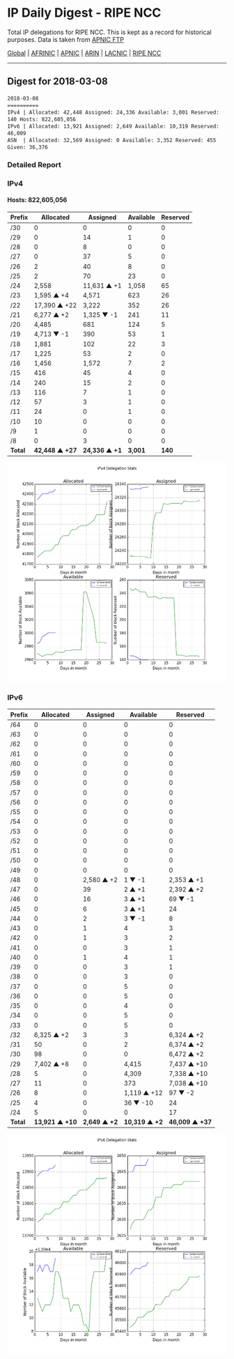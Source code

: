 # IP Daily Digest - RIPE NCC

Total IP delegations for RIPE NCC. This is kept as a record for historical purposes. Data is taken from [APNIC FTP](https://ftp.apnic.net/)

[Global](https://github.com/csmets/IP-Daily-Digest) | [AFRINIC](https://github.com/csmets/IP-Daily-Digest/tree/master/archives/AFRINIC) | [APNIC](https://github.com/csmets/IP-Daily-Digest/tree/master/archives/APNIC) | [ARIN](https://github.com/csmets/IP-Daily-Digest/tree/master/archives/ARIN) | [LACNIC](https://github.com/csmets/IP-Daily-Digest/tree/master/archives/LACNIC) | [RIPE NCC](https://github.com/csmets/IP-Daily-Digest/tree/master/archives/RIPE_NCC)

---

## Digest for 2018-03-08
```
2018-03-08
==========
IPv4 | Allocated: 42,448 Assigned: 24,336 Available: 3,001 Reserved: 140 Hosts: 822,605,056
IPv6 | Allocated: 13,921 Assigned: 2,649 Available: 10,319 Reserved: 46,009
ASN  | Allocated: 32,569 Assigned: 0 Available: 3,352 Reserved: 455 Given: 36,376
```

### Detailed Report

### IPv4

#### Hosts: **822,605,056**

| Prefix | Allocated | Assigned | Available | Reserved |
| ----- | ----- | ----- | ----- | ----- |
| /30 | 0 | 0 | 0 | 0 |
| /29 | 0 | 14 | 1 | 0 |
| /28 | 0 | 8 | 0 | 0 |
| /27 | 0 | 37 | 5 | 0 |
| /26 | 2 | 40 | 8 | 0 |
| /25 | 2 | 70 | 23 | 0 |
| /24 | 2,558 | 11,631 ▲ +1 | 1,058 | 65 |
| /23 | 1,595 ▲ +4 | 4,571 | 623 | 26 |
| /22 | 17,390 ▲ +22 | 3,222 | 352 | 26 |
| /21 | 6,277 ▲ +2 | 1,325 ▼ -1 | 241 | 11 |
| /20 | 4,485 | 681 | 124 | 5 |
| /19 | 4,713 ▼ -1 | 390 | 53 | 1 |
| /18 | 1,881 | 102 | 22 | 3 |
| /17 | 1,225 | 53 | 2 | 0 |
| /16 | 1,456 | 1,572 | 7 | 2 |
| /15 | 416 | 45 | 4 | 0 |
| /14 | 240 | 15 | 2 | 0 |
| /13 | 116 | 7 | 1 | 0 |
| /12 | 57 | 3 | 1 | 0 |
| /11 | 24 | 0 | 1 | 0 |
| /10 | 10 | 0 | 0 | 0 |
| /9 | 1 | 0 | 0 | 0 |
| /8 | 0 | 3 | 0 | 0 |
| **Total** | **42,448 ▲ +27** | **24,336 ▲ +1** | **3,001** | **140** |

![ipv4-stats](ipv4-figure.png)

### IPv6

| Prefix | Allocated | Assigned | Available | Reserved |
| ----- | ----- | ----- | ----- | ----- |
| /64 | 0 | 0 | 0 | 0 |
| /63 | 0 | 0 | 0 | 0 |
| /62 | 0 | 0 | 0 | 0 |
| /61 | 0 | 0 | 0 | 0 |
| /60 | 0 | 0 | 0 | 0 |
| /59 | 0 | 0 | 0 | 0 |
| /58 | 0 | 0 | 0 | 0 |
| /57 | 0 | 0 | 0 | 0 |
| /56 | 0 | 0 | 0 | 0 |
| /55 | 0 | 0 | 0 | 0 |
| /54 | 0 | 0 | 0 | 0 |
| /53 | 0 | 0 | 0 | 0 |
| /52 | 0 | 0 | 0 | 0 |
| /51 | 0 | 0 | 0 | 0 |
| /50 | 0 | 0 | 0 | 0 |
| /49 | 0 | 0 | 0 | 0 |
| /48 | 0 | 2,580 ▲ +2 | 1 ▼ -1 | 2,353 ▲ +1 |
| /47 | 0 | 39 | 2 ▲ +1 | 2,392 ▲ +2 |
| /46 | 0 | 16 | 3 ▲ +1 | 69 ▼ -1 |
| /45 | 0 | 6 | 3 ▲ +1 | 24 |
| /44 | 0 | 2 | 3 ▼ -1 | 8 |
| /43 | 0 | 1 | 4 | 3 |
| /42 | 0 | 1 | 3 | 2 |
| /41 | 0 | 0 | 3 | 1 |
| /40 | 0 | 1 | 4 | 1 |
| /39 | 0 | 0 | 3 | 1 |
| /38 | 0 | 0 | 3 | 0 |
| /37 | 0 | 0 | 5 | 0 |
| /36 | 0 | 0 | 5 | 0 |
| /35 | 0 | 0 | 4 | 0 |
| /34 | 0 | 0 | 5 | 0 |
| /33 | 0 | 0 | 5 | 0 |
| /32 | 6,325 ▲ +2 | 3 | 3 | 6,324 ▲ +2 |
| /31 | 50 | 0 | 2 | 6,374 ▲ +2 |
| /30 | 98 | 0 | 0 | 6,472 ▲ +2 |
| /29 | 7,402 ▲ +8 | 0 | 4,415 | 7,437 ▲ +10 |
| /28 | 5 | 0 | 4,309 | 7,338 ▲ +10 |
| /27 | 11 | 0 | 373 | 7,038 ▲ +10 |
| /26 | 8 | 0 | 1,119 ▲ +12 | 97 ▼ -2 |
| /25 | 4 | 0 | 36 ▼ -10 | 24 |
| /24 | 5 | 0 | 0 | 17 |
| **Total** | **13,921 ▲ +10** | **2,649 ▲ +2** | **10,319 ▲ +2** | **46,009 ▲ +37** |

![ipv6-stats](ipv6-figure.png)